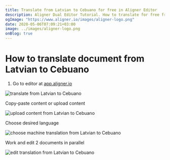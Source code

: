```yaml
---
title: Translate from Latvian to Cebuano for free in Aligner Editor
description: Aligner Dual Editor Tutorial. How to translate for free from Latvian to Cebuano. Aligner is multilingual document management platform. 
ogImage: "https://www.aligner.io/images/aligner-logo.png"
date: 2020-05-06T07:09:21+03:00
image: ../images/aligner-logo.png
onBlog: true
---
```


# How to translate document from Latvian to Cebuano

1. Go to editor at [app.aligner.io](https://app.aligner.io "Aligner App web page")

![translate from Latvian to Cebuano](../aligner-blank-editor.png "translate from Latvian to Cebuano")

Copy-paste content or upload content

![upload content from Latvian to Cebuano](../aligner-uploaded-document.png "upload content from Latvian to Cebuano")

Choose desired language

![choose machine translation from Latvian to Cebuano](../aligner-language-dropdown.png "choose machine translation from Latvian to Cebuano")

Work and edit 2 documents in parallel

![edit translation from Latvian to Cebuano](../aligner-double-sitded-editor.png "edit translation from Latvian to Cebuano")

